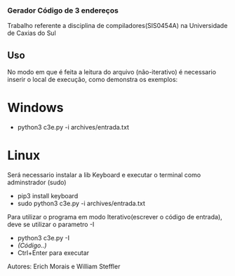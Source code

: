 ### Gerador Código de 3 endereços
Trabalho referente a disciplina de compiladores(SIS0454A) na Universidade de Caxias do Sul

## Uso

No modo em que é feita a leitura do arquivo (não-iterativo) é necessario inserir o local de execução, como demonstra os exemplos:
# Windows
- python3 c3e.py -i archives/entrada.txt
# Linux
Será necessario instalar a lib Keyboard e executar o terminal como adminstrador (sudo)
- pip3 install keyboard
- sudo python3 c3e.py -i archives/entrada.txt

Para utilizar o programa em modo Iterativo(escrever o código de entrada), deve se utilizar o parametro -I
- python3 c3e.py -I
- *(Código..)*
- Ctrl+Enter para executar

Autores: Erich Morais e William Steffler